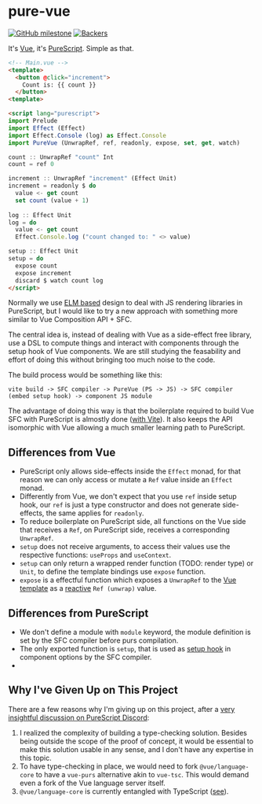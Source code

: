 # pure-vue
[![GitHub milestone](https://img.shields.io/github/milestones/progress-percent/klarkc/pure-vue/1)](https://github.com/users/klarkc/projects/1/views/2)
[![Backers](https://img.shields.io/badge/backers-0-yellow)](https://handle.me/walkerleite)

It's [Vue](https://vuejs.org/), it's [PureScript](https://www.purescript.org/). Simple as that.

```html
<!-- Main.vue -->
<template>
  <button @click="increment">
    Count is: {{ count }}
  </button>
<template>

<script lang="purescript">
import Prelude
import Effect (Effect)
import Effect.Console (log) as Effect.Console
import PureVue (UnwrapRef, ref, readonly, expose, set, get, watch)

count :: UnwrapRef "count" Int
count = ref 0

increment :: UnwrapRef "increment" (Effect Unit)
increment = readonly $ do
  value <- get count
  set count (value + 1)
           
log :: Effect Unit
log = do
  value <- get count
  Effect.Console.log ("count changed to: " <> value)

setup :: Effect Unit
setup = do
  expose count
  expose increment
  discard $ watch count log
</script>
```

Normally we use [ELM based](https://guide.elm-lang.org/architecture) design to deal with JS rendering libraries in PureScript, but I would like to try a new approach with something more similar to Vue Composition API + SFC.

The central idea is, instead of dealing with Vue as a side-effect free library, use a DSL to compute things and interact with components through the setup hook of Vue components. We are still studying the feasability and effort of doing this without bringing too much noise to the code.

The build process would be something like this:

```
vite build -> SFC compiler -> PureVue (PS -> JS) -> SFC compiler (embed setup hook) -> component JS module
```

The advantage of doing this way is that the boilerplate required to build Vue SFC with PureScript is almostly done ([with Vite](https://vitejs.dev)). It also keeps the API isomorphic with Vue allowing a much smaller learning path to PureScript.

## Differences from Vue

- PureScript only allows side-effects inside the `Effect` monad, for that reason we can only access or mutate a `Ref` value inside an `Effect` monad.
- Differently from Vue, we don't expect that you use `ref` inside setup hook, our `ref` is just a type constructor and does not generate side-effects, the same applies for `readonly`.
- To reduce boilerplate on PureScript side, all functions on the Vue side that receives a `Ref`, on PureScript side, receives a corresponding `UnwrapRef`.
- `setup` does not receive arguments, to access their values use the respective functions: `useProps` and `useContext`.
- `setup` can only return a wrapped render function (TODO: render type) or `Unit`, to define the template bindings use `expose` function.
- `expose` is a effectful function which exposes a `UnwrapRef` to the [Vue template](https://vuejs.org/guide/essentials/template-syntax.html) as a [reactive](https://vuejs.org/guide/essentials/reactivity-fundamentals.html) `Ref (unwrap)` value.

## Differences from PureScript

- We don't define a module with `module` keyword, the module definition is set by the SFC compiler before purs compilation.
- The only exported function is `setup`, that is used as [setup hook](https://vuejs.org/api/composition-api-setup.html) in component options by the SFC compiler.
- 
## Why I've Given Up on This Project

There are a few reasons why I'm giving up on this project, after a [very insightful discussion on PureScript Discord](https://discord.com/channels/864614189094928394/865401680497737758/1212131706740412416):

1. I realized the complexity of building a type-checking solution. Besides being outside the scope of the proof of concept, it would be essential to make this solution usable in any sense, and I don't have any expertise in this topic.
2. To have type-checking in place, we would need to fork `@vue/language-core` to have a `vue-purs` alternative akin to `vue-tsc`. This would demand even a fork of the Vue language server itself.
3. `@vue/language-core` is currently entangled with TypeScript ([see](https://github.com/vuejs/language-tools/blob/16635035be40be98e1f724f69cedbec50fcc295c/packages/language-core/lib/parsers/scriptRanges.ts#L2)).
